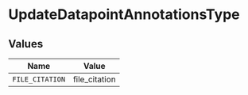 # UpdateDatapointAnnotationsType


## Values

| Name            | Value           |
| --------------- | --------------- |
| `FILE_CITATION` | file_citation   |